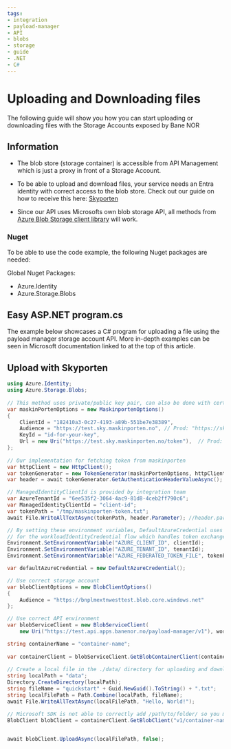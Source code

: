 ```yaml
---
tags:
- integration
- payload-manager
- API
- blobs
- storage
- guide
- .NET
- C#
---
```


# Uploading and Downloading files

The following guide will show you how you can start uploading or downloading files with the Storage Accounts exposed by Bane NOR

## Information

- The blob store (storage container) is accessible from API Management which is just a proxy in front of a Storage Account.

- To be able to upload and download files, your service needs an Entra identity with correct access to the blob store. Check out our guide on how to receive this here: [Skyporten](/integration/Payload-Manager/Getting-Started/Skyporten)

- Since our API uses Microsofts own blob storage API, all methods from [Azure Blob Storage client library](https://learn.microsoft.com/en-us/azure/storage/blobs/storage-quickstart-blobs-dotnet?tabs=visual-studio%2Cmanaged-identity%2Croles-azure-portal%2Csign-in-azure-cli%2Cidentity-visual-studio&pivots=blob-storage-quickstart-scratch) will work.

### Nuget

To be able to use the code example, the following Nuget packages are needed:

Global Nuget Packages:

- Azure.Identity
- Azure.Storage.Blobs

## Easy ASP.NET program.cs

The example below showcases a C# program for uploading a file using the payload manager storage account API.
More in-depth examples can be seen in Microsoft documentation linked to at the top of this article.

## Upload with Skyporten

```csharp
using Azure.Identity;  
using Azure.Storage.Blobs;  
  
// This method uses private/public key pair, can also be done with certificates
var maskinPortenOptions = new MaskinportenOptions()  
{  
    ClientId = "182410a3-0c27-4193-a89b-551be7e38389",   
    Audience = "https://test.sky.maskinporten.no", // Prod: "https://sky.maskinporten.no"  
    KeyId = "id-for-your-key",  
    Url = new Uri("https://test.sky.maskinporten.no/token"),  // Prod: "https://sky.maskinporten.no/token"   
};  
  
// Our implementation for fetching token from maskinporten
var httpClient = new HttpClient();  
var tokenGenerator = new TokenGenerator(maskinPortenOptions, httpClient);  
var header = await tokenGenerator.GetAuthenticationHeaderValueAsync();  

// ManagedIdentityClientId is provided by integration team
var AzureTenantId = "6ee535f2-3064-4ac9-81d8-4ceb2ff790c6";  
var ManagedIdentityClientId = "client-id";  
var tokenPath = "/tmp/maskinporten-token.txt";  
await File.WriteAllTextAsync(tokenPath, header.Parameter); //header.parameter = token received from maskinporten

// By setting these environment variables, DefaultAzureCredential uses them automatically
// for the workloadIdentityCredential flow which handles token exchange automatically.
Environment.SetEnvironmentVariable("AZURE_CLIENT_ID", clientId);
Environment.SetEnvironmentVariable("AZURE_TENANT_ID", tenantId);
Environment.SetEnvironmentVariable("AZURE_FEDERATED_TOKEN_FILE", tokenPath);

var defaultAzureCredential = new DefaultAzureCredential();

// Use correct storage account
var blobClientOptions = new BlobClientOptions()
{
    Audience = "https://bnplmextnwesttest.blob.core.windows.net"
};

// Use correct API environment
var blobServiceClient = new BlobServiceClient(  
    new Uri("https://test.api.apps.banenor.no/payload-manager/v1"), workLoadIdentity, blobClientOptions);  

string containerName = "container-name";  
  
var containerClient = blobServiceClient.GetBlobContainerClient(containerName);  
  
// Create a local file in the ./data/ directory for uploading and downloading  
string localPath = "data";  
Directory.CreateDirectory(localPath);  
string fileName = "quickstart" + Guid.NewGuid().ToString() + ".txt";  
string localFilePath = Path.Combine(localPath, fileName);  
await File.WriteAllTextAsync(localFilePath, "Hello, World!");  

// Microsoft SDK is not able to correctly add /path/to/folder/ so you must re-specify version and container-name
BlobClient blobClient = containerClient.GetBlobClient("v1/container-name/path/to/folder/" + fileName);

  
await blobClient.UploadAsync(localFilePath, false);  
```
